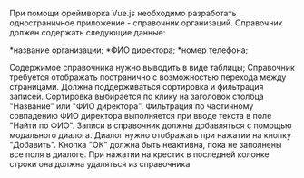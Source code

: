 При помощи фреймворка Vue.js необходимо разработать одностраничное приложение - справочник организаций.
 Справочник должен содержать следующие данные:

 *название организации;
 *ФИО директора;
 *номер телефона;

 Содержимое справочника нужно выводить в виде таблицы;
 Справочник требуется отображать постранично с возможностью перехода между страницами. 
 Должна поддерживаться сортировка и фильтрация записей. Сортировка выбирается по клику на заголовок столбца
 "Название" или "ФИО директора". 
 Фильтрация по частичному совпадению ФИО директора выполняется при вводе текста в поле "Найти по ФИО".
 Записи в справочник должны добавляться с помощью модального диалога.
 Диалог нужно отображать при нажатии на кнопку "Добавить". 
 Кнопка "ОК" должна быть неактивна, пока не заполнены все поля в диалоге.
 При нажатии на крестик в последней колонке строки она должна удаляться из справочника